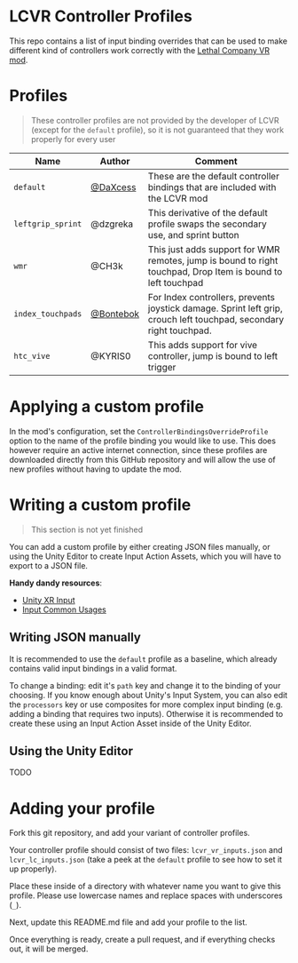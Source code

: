 # LCVR Controller Profiles

This repo contains a list of input binding overrides that can be used to make different kind of controllers work correctly with the [Lethal Company VR mod](https://github.com/DaXcess/LCVR).

# Profiles

> These controller profiles are not provided by the developer of LCVR (except for the `default` profile), so it is not guaranteed that they work properly for every user

| Name              | Author                                   | Comment                                                                                                              |
| ----------------- | ---------------------------------------- | -------------------------------------------------------------------------------------------------------------------- |
| `default`         | [@DaXcess](https://github.com/DaXcess)   | These are the default controller bindings that are included with the LCVR mod                                        |
| `leftgrip_sprint` | @dzgreka                                 | This derivative of the default profile swaps the secondary use, and sprint button                                    |
| `wmr`             | @CH3k                                    | This just adds support for WMR remotes, jump is bound to right touchpad, Drop Item is bound to left touchpad         |
| `index_touchpads` | [@Bontebok](https://github.com/Bontebok) | For Index controllers, prevents joystick damage. Sprint left grip, crouch left touchpad, secondary right touchpad.   |
| `htc_vive`        | @KYRIS0                                  | This adds support for vive controller, jump is bound to left trigger                                                 |

# Applying a custom profile

In the mod's configuration, set the `ControllerBindingsOverrideProfile` option to the name of the profile binding you would like to use. This does however require an active internet connection, since these profiles are downloaded directly from this GitHub repository and will allow the use of new profiles without having to update the mod.

# Writing a custom profile

> This section is not yet finished

You can add a custom profile by either creating JSON files manually, or using the Unity Editor to create Input Action Assets, which you will have to export to a JSON file.

**Handy dandy resources**:

- [Unity XR Input](https://docs.unity3d.com/Manual/xr_input.html)
- [Input Common Usages](https://docs.unity3d.com/ScriptReference/XR.CommonUsages.html)

## Writing JSON manually

It is recommended to use the `default` profile as a baseline, which already contains valid input bindings in a valid format.

To change a binding: edit it's `path` key and change it to the binding of your choosing. If you know enough about Unity's Input System, you can also edit the `processors` key or use composites for more complex input binding (e.g. adding a binding that requires two inputs). Otherwise it is recommended to create these using an Input Action Asset inside of the Unity Editor.

## Using the Unity Editor

TODO

# Adding your profile

Fork this git repository, and add your variant of controller profiles.

Your controller profile should consist of two files: `lcvr_vr_inputs.json` and `lcvr_lc_inputs.json` (take a peek at the `default` profile to see how to set it up properly).

Place these inside of a directory with whatever name you want to give this profile. Please use lowercase names and replace spaces with underscores (`_`).

Next, update this README.md file and add your profile to the list.

Once everything is ready, create a pull request, and if everything checks out, it will be merged.
